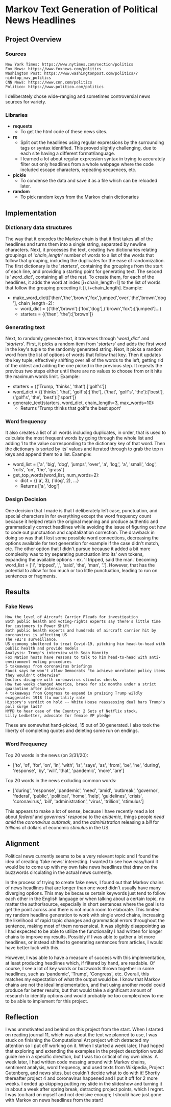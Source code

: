 # Markov Text Generation of Political News Headlines

## Project Overview
### Sources

    New York Times: https://www.nytimes.com/section/politics
    Fox News: https://www.foxnews.com/politics
    Washington Post: https://www.washingtonpost.com/politics/?nid=top_nav_politics
    CNN News: https://www.cnn.com/politics
    Politico: https://www.politico.com/politics

I deliberately chose wide-ranging and sometimes controversial news sources for variety.

### Libraries
* __requests__
  * To get the html code of these news sites.
* __re__
  * Split out the headlines using regular expressions by the surrounding tags or syntax identified. This proved slightly challenging, due to each site having a different format/language.
  * I learned a lot about regular expression syntax in trying to accurately filter out only headlines from a whole webpage where the code included escape characters, repeating sequences, etc.
* __pickle__
  * To condense the data and save it as a file which can be reloaded later.
* __random__
  * To pick random keys from the Markov chain dictionaries

## Implementation
### Dictionary data structures
The way that it encodes the Markov chain is that it first takes all of the headlines and turns them into a single string, separated by newline characters. Next, it processes the text, creating two dictionaries relating groupings of '*chain_length*' number of words to a list of the words that follow that grouping, including the duplicates for the ease of randomization. The first dictionary is the '*starters*', containing the groupings from the start of each line, and providing a starting point for generating text. The second is '*word_dict*', containing all of the rest. To create them, for each of the headlines, it adds the word at index [i+chain_length+1] to the list of words that follow the grouping preceding it [i, i+chain_length].
Example:
  * make_word_dict(['then','the','brown','fox','jumped','over','the','brown','dog'], chain_length=2):
    * word_dict =  {('the','brown'):['fox','dog'],('brown','fox'):['jumped']...}
    * starters = {('then', 'the'):['brown']}

### Generating text
Next, to randomly generate text, it traverses through '*word_dict*' and '*starters*'. First, it picks a random item from '*starters*' and adds the first word in the key's tuple to the randomly generated string. Next, it picks a random word from the list of options of words that follow that key. Then it updates the key tuple, effectively shifting over all of the words to the left, getting rid of the oldest and adding the one picked in the previous step. It repeats the previous two steps either until there are no values to choose from or it hits the maximum words limit.
Example:
  * starters = {('Trump, 'thinks', 'that'):['golf\'s']}
  * word_dict = {('thinks', 'that', 'golf\'s):['the'], ('that', 'golf\'s', 'the'):['best'], ('golf\'s', 'the', 'best'):['sport']}
  * generate_text(starters, word_dict, chain_length=3, max_words=10):
    * Returns 'Trump thinks that golf's the best sport'

### Word frequency
It also creates a list of all words including duplicates, in order, that is used to calculate the most frequent words by going through the whole list and adding 1 to the value corresponding to the dictionary key of that word. Then the dictionary is sorted by its' values and iterated through to grab the top n keys and append them to a list.
Example:
  * word_list = ['a', 'big', 'dog', 'jumps', 'over', 'a', 'log,', 'a', 'small', 'dog', 'rolls', 'on', 'the', 'grass']
  * get_top_words(word_list, num_words=2):
    * dict = {('a', 3), ('dog', 2), ...}
    * Returns ['a', 'dog']

### Design Decision
One decision that I made is that I deliberately left case, punctuation, and special characters in for everything except the word frequency count because it helped retain the original meaning and produce authentic and grammatically correct headlines while avoiding the issue of figuring out how to code out punctuation and capitalization correction. The drawback in doing so was that I lost some possible word connections, decreasing the options available for text generation for example if the case didn't match, etc. The other option that I didn't pursue because it added a bit more complexity was to try separating punctuation into its' own tokens, expanding the available options - ex. 'I tripped, said the man.' becoming word_list = ['I', 'tripped', ',', 'said', 'the', 'man', '.']. However, that has the potential to allow for too much or too little punctuation, leading to run on sentences or fragments.

## Results
### Fake News

    How the level of Aircraft Carrier Pleads for investigation
    Both public health and voting-rights experts say there's little time for customers to Power Shift
    Both public health experts and hundreds of aircraft carrier hit by coronavirus is affecting US
    The FBI's surveillance.
    US economy shuttered to treat Covid-19, pitching him head-to-head with public health and provide models
    Analysis: Trump's interview with Sean Hannity
    Fox Nation hosts have reasons to talk to him head-to-head with anti-environment voting procedures
    5 takeaways from coronavirus briefings
    Fauci says he won't allow Democrats "to achieve unrelated policy items they wouldn't otherwise"
    Doctors disagree with coronavirus stimulus checks
    How two weeks changed America, brace for six months under a strict quarantine after intensive
    4 takeaways from Congress to expand in praising Trump wildly exaggerates 1918 flu mortality rate
    History's verdict on hold -- White House reassessing deal bars Trump's poll surge last?
    NYPD to hear case of the Country: 2 Sets of Netflix stock.
    Lilly Ledbetter, advocate for female VP pledge

These are somewhat hand-picked, 15 out of 30 generated. I also took the liberty of completing quotes and deleting some run on endings.

### Word Frequency
Top 20 words in the news (on 3/31/20):
* ['to', 'of', 'for', 'on', 'in', 'with', 'is', 'says', 'as', 'from', 'be', 'he', 'during', 'response', 'by', 'will', 'that', 'pandemic', 'more', 'are']

Top 20 words in the news excluding common words:
* ['during', 'response', 'pandemic', 'need', 'amid', 'outbreak', 'governor', 'federal', 'public', 'political', 'home', 'help', 'guidelines', 'crisis', 'coronavirus,', 'bill', 'administration', 'virus', 'trillion', 'stimulus']

This appears to make a lot of sense, because I have recently read a lot about *federal* and *governors'* *response* to the *epidemic*, things people *need* *amid* the *coronavirus* *outbreak*, and the *administration* releasing a *bill* for *trillions* of dollars of economic *stimulus* in the US.

## Alignment
Political news currently seems to be a very relevant topic and I found the idea of creating 'fake news' interesting. I wanted to see how easy/hard it would be to come up with my own fake news headlines that draw on the buzzwords circulating in the actual news currently.

In the process of trying to create fake news, I found out that Markov chains of news headlines that are longer than one word didn't usually have many diverging options. This may be because certain keywords just tend to follow each other in the English language or when talking about a certain topic, no matter the author/source, especially in short sentences where the goal is to get the point across and there is not much room to elaborate. This limited my random headline generation to work with single word chains, increasing the likelihood of rapid topic changes and grammatical errors throughout the sentence, making most of them nonsensical. It was slightly disappointing as I had expected to be able to utilize the functionality I had written for longer chains to improve my results. Possibly if I was able to gather a lot more headlines, or instead shifted to generating sentences from articles, I would have better luck with this.

However, I was able to have a measure of success with this implementation, at least producing headlines which, if filtered by hand, are readable. Of course, I see a lot of key words or buzzwords thrown together in some headlines, such as 'pandemic', 'Trump', 'Congress', etc. Overall, this matches my expectation of what the output would be. I know that Markov chains are not the ideal implementation, and that using another model could produce far better results, but that would take a significant amount of research to identify options and would probably be too complex/new to me to be able to implement for this project.

## Reflection
I was unmotivated and behind on this project from the start. When I started on reading journal 11, which was about the text we planned to use, I was stuck on finishing the Computational Art project which detracted my attention so I put off working on it. When I started a week later, I had hoped that exploring and extending the examples in the project description would guide me in a specific direction, but I was too critical of my own ideas. A week later, I had written code messing around with Markov chains, sentiment analysis, word frequency, and used texts from Wikipedia, Project Gutenberg, and news sites, but couldn't decide what to do with it! Shortly thereafter project 4 and coronavirus happened and I put it off for 2 more weeks. I ended up skipping putting my slide in the slideshow and turning it in about a week after spring break, detracting project points, which I regret. I was too hard on myself and not decisive enough; I should have just gone with Markov on news headlines from the start!
